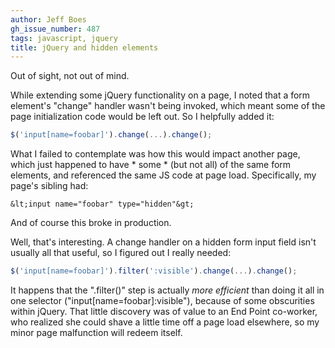 ```yaml
---
author: Jeff Boes
gh_issue_number: 487
tags: javascript, jquery
title: jQuery and hidden elements
---
```




Out of sight, not out of mind.

While extending some jQuery functionality on a page, I noted that a form element's "change" handler wasn't being invoked, which meant some of the page initialization code would be left out. So I helpfully added it:

```javascript
$('input[name=foobar]').change(...).change();
```

What I failed to contemplate was how this would impact another page, which just happened to have * some * (but not all) of the same form elements, and referenced the same JS code at page load. Specifically, my page's sibling had:

```nohighlight
&lt;input name="foobar" type="hidden"&gt;
```

And of course this broke in production.

Well, that's interesting. A change handler on a hidden form input field isn't usually all that useful, so I figured out I really needed:

```javascript
$('input[name=foobar]').filter(':visible').change(...).change();
```

It happens that the ".filter()" step is actually *more efficient* than doing it all in one selector ("input[name=foobar]:visible"), because of some obscurities within jQuery. That little discovery was of value to an End Point co-worker, who realized she could shave a little time off a page load elsewhere, so my minor page malfunction will redeem itself.



